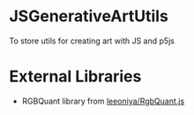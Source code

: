 # JSGenerativeArtUtils
To store utils for creating art with JS and p5js

# External Libraries
- RGBQuant library from [leeoniya/RgbQuant.js](https://github.com/leeoniya/RgbQuant.js/tree/master)